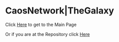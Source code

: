 # CaosNetwork|TheGalaxy

Click [Here](doc/home.md) to get to the Main Page

Or if you are at the Repository click [Here](https://caosnetwork.github.io/doc/home.html)
